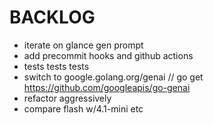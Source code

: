 # BACKLOG

- iterate on glance gen prompt
- add precommit hooks and github actions
- tests tests tests
- switch to google.golang.org/genai // go get https://github.com/googleapis/go-genai
- refactor aggressively
- compare flash w/4.1-mini etc
